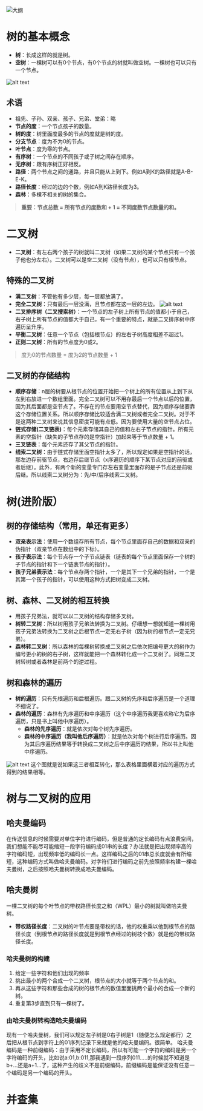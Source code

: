 ![大纲](Image.png)
# 树的基本概念

- **树**：长成这样的就是树。
- **空树**：一棵树可以有0个节点，有0个节点的树就叫做空树。一棵树也可以只有一个节点。

![alt text](Image-1.png)

## 术语

- 祖先、子孙、双亲、孩子、兄弟、堂弟：略
- **节点的度**：一个节点孩子的数量。
- **树的度**：树里面度最多的节点的度就是树的度。
- **分支节点**：度为不为0的节点。
- **叶节点**：度为零的节点。
- **有序树**：一个节点的不同孩子或子树之间存在顺序。
- **无序树**：跟有序树正好相反。
- **路径**：两个节点之间的通路，并且只能从上到下。例如A到K的路径就是A-B-E-K。
- **路径长度**：经过的边的个数，例如A到K路径长度为3。
- **森林**：多棵不相关的树的集合。

> **重要：节点总数 = 所有节点的度数和 + 1 = 不同度数节点数量的和。**

# 二叉树

- **二叉树**：有左右两个孩子的树就叫二叉树（如果二叉树的某个节点只有一个孩子他也分左右）。二叉树可以是空二叉树（没有节点），也可以只有根节点。

## 特殊的二叉树

- **满二叉树**：不管他有多少层，每一层都放满了。
- **完全二叉树**：只有最后一层没满，且节点都在这一层的左边。
![alt text](Image-2.png)
- **二叉排序树（二叉搜索树）**：一个节点的左子树上所有节点的值都小于自己，右子树上所有节点的值都大于自己，有一个重要的特点，就是二叉排序树中序遍历呈升序。
- **平衡二叉树**：任意一个节点（包括根节点）的左右子树高度相差不超过1。
- **正则二叉树**：所有的节点度为0或2。

> 度为0的节点数量 = 度为2的节点数量 + 1

## 二叉树的存储结构

- **顺序存储**：n层的树要从根节点的位置开始把一个树上的所有位置从上到下从左到右放进一个数组里面。完全二叉树可以不用存最后一个节点以后的位置，因为其后面都是空节点了。不存在的节点要用空节点替代，因为顺序存储要靠这个存储位置关系。所以顺序存储比较适合满二叉树或者完全二叉树。对于不是这两种二叉树来说其信息密度可能有点低。因为要使用大量的空节点占位。
- **链式存储(二叉链表)**：每个元素存储其自己的值和左右子节点的指针。所有元素的空指针（缺失的子节点存的是空指针）加起来等于节点数量 + 1。
- **三叉链表**：每个元素还存了其父节点的指针。
- **线索二叉树**：由于链式存储里面空指针太多了，所以规定如果是空指针的话，那左边存前驱节点，右边存后继节点（x序遍历的顺序下某节点对应的前驱或者后继）。此外，有两个新的变量专门存左右变量里面存的是子节点还是前驱后继。所以线索二叉树分为：先/中/后序线索二叉树。

# 树(进阶版）

## 树的存储结构（常用，单还有更多）

- **双亲表示法**：使用一个数组存所有节点，每个节点里面存自己的数据和双亲的伪指针（双亲节点在数组中的下标）。
- **孩子表示法**：每个节点存一个子节点链表（链表的每个节点里面保存一个树的子节点的指针和下一个链表节点的指针）。
- **孩子兄弟表示法**：每个节点存两个指针，一个是其下一个兄弟的指针，一个是其第一个孩子的指针，可以使用这种方式把树变成二叉树。

## 树、森林、二叉树的相互转换

- 用孩子兄弟法，就可以以二叉树的结构存储多叉树。
- **树转二叉树**：所以树用孩子兄弟法转换为二叉树。仔细想一想就知道一棵树用孩子兄弟法转换为二叉树之后根节点一定无右子树（因为树的根节点一定无兄弟）。
- **森林转二叉树**：所以森林的每棵树转换成二叉树之后依次把编号更大的树作为编号更小的树的右子树，这样就能把一个森林转化成一个二叉树了。同理二叉树转树或者森林是前两个的逆过程。

## 树和森林的遍历

- **树的遍历**：只有先根遍历和后根遍历。跟二叉树的先序和后序遍历是一个道理不细说了。
- **森林的遍历**：森林有先序遍历和中序遍历（这个中序遍历我更喜欢称它为后序遍历，只是书上叫他中序遍历）。
  - **森林的先序遍历**：就是依次对每个树先序遍历。
  - **森林的中序遍历（我叫他后序遍历）**：就是依次对每个树进行后序遍历。因为其后序遍历结果等于转换成二叉树之后中序遍历的结果，所以书上叫他中序遍历。
  
![alt text](Image-3.png)
这个图就是说如果这三者相互转化，那么表格里面横着对应的遍历方式得到的结果相等。
# 树与二叉树的应用
## 哈夫曼编码
在传送信息的时候需要对单位字符进行编码，但是普通的定长编码有点浪费空间，我们想能不能尽可能缩短一段字符编码成01串的长度？办法就是把出现频率高的字符编码短，出现频率低的编码长一点。这样编码之后的01串总长度就会有所缩短，这种编码方式叫做哈夫曼编码。对字符们进行编码之前先按照频率构建一棵哈夫曼树，之后按照哈夫曼树转换成哈夫曼编码。
## 哈夫曼树
一棵二叉树的每个叶节点的带权路径长度之和（WPL）最小的树就叫做哈夫曼树。
- **带权路径长度**：二叉树的叶节点要是带权的话，他的权重乘以他到根节点的路径长度（到根节点的路径长度就是到根节点经过的树枝个数）就是他的带权路径长度。
### 哈夫曼树的构建
1. 给定一些字符和他们出现的频率
2. 挑出最小的两个合成一个二叉树，根节点的大小就等于两个节点的和。
3. 再从这些字符和那些合成的树的根节点的数值里面挑两个最小的合成一个新的树。
4. 重复第3步直到只有一棵树了。
### 由哈夫曼树转构造哈夫曼编码
现有一个哈夫曼树，我们可以规定左子树是0右子树是1（随便怎么规定都行）之后把从根节点到字符上的01序列记录下来就是他的哈夫曼编码。很简单。
哈夫曼编码是一种前缀编码：由于采用不定长编码，所以有可能一个字符的编码是另一个字符编码的开头，比如说a:01,b:011,那我遇到一段序列011.....的时候就不知道是b+...还是a+1...了，这种产生的歧义不是前缀编码，前缀编码是能保证没有任意一个编码是另一个编码的开头。  

# 并查集

